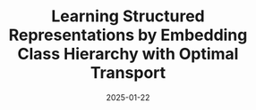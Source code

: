 ---
title: "Learning Structured Representations by Embedding Class Hierarchy with Optimal Transport"
collection: publications
category: manuscripts
permalink: /publication/2025-01-10-iclr-hierarchy
excerpt: 'Hierarchical representation learning via optimal transport.'
date: 2025-01-22
venue: 'The Thirteenth International Conference on Learning Representations (ICLR)'
paperurl: https://openreview.net/forum?id=AnL6BuWzxa
slidesurl: 'https://iclr.cc/virtual/2025/poster/30615'
citation: 'Siqi Zeng, Sixian Du, Makoto Yamada, and Han Zhao, “Learning structured representations by embedding class hierarchy with fast optimal transport,” in ICLR, 2025.'
---